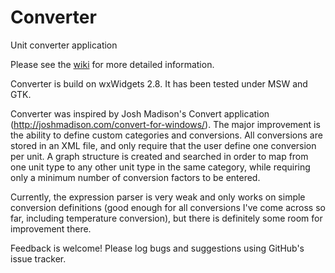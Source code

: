 Converter
=========

Unit converter application

Please see the [wiki](https://github.com/KerryL/Converter/wiki/Home) for more detailed information.

Converter is build on wxWidgets 2.8.  It has been tested under MSW and GTK.

Converter was inspired by Josh Madison's Convert application (http://joshmadison.com/convert-for-windows/).  The major improvement is the ability to define custom categories and conversions.  All conversions are stored in an XML file, and only require that the user define one conversion per unit.  A graph structure is created and searched in order to map from one unit type to any other unit type in the same category, while requiring only a minimum number of conversion factors to be entered.

Currently, the expression parser is very weak and only works on simple conversion definitions (good enough for all conversions I've come across so far, including temperature conversion), but there is definitely some room for improvement there.

Feedback is welcome!  Please log bugs and suggestions using GitHub's issue tracker.
